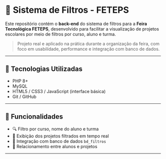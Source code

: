# 🎯 Sistema de Filtros - FETEPS

Este repositório contém o **back-end** do sistema de filtros para a **Feira Tecnológica FETEPS**, desenvolvido para facilitar a visualização de projetos escolares por meio de filtros por curso, aluno e turma.

> Projeto real e aplicado na prática durante a organização da feira, com foco em usabilidade, performance e integração com banco de dados.

---

## 🚀 Tecnologias Utilizadas

- PHP 8+
- MySQL
- HTML5 / CSS3 / JavaScript (interface básica)
- Git / GitHub

---

## 🧩 Funcionalidades

- 🔍 Filtro por curso, nome do aluno e turma
- 📄 Exibição dos projetos filtrados em tempo real
- 💾 Integração com banco de dados `bd_filtros`
- 🔗 Relacionamento entre alunos e projetos

---


